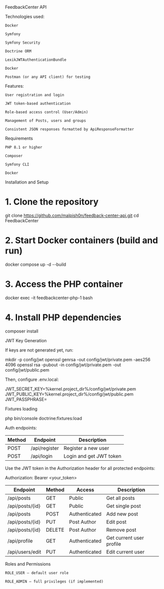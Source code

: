 FeedbackCenter API

Technologies used:

    Docker
    
    Symfony
    
    Symfony Security
    
    Doctrine ORM

    LexikJWTAuthenticationBundle

    Docker

    Postman (or any API client) for testing

Features:

    User registration and login

    JWT token-based authentication

    Role-based access control (User/Admin)

    Management of Posts, users and groups

    Consistent JSON responses formatted by ApiResponseFormatter

Requirements

    PHP 8.1 or higher

    Composer

    Symfony CLI
    
    Docker

Installation and Setup

# 1. Clone the repository
git clone https://github.com/malpish0n/feedback-center-api.git
cd FeedbackCenter

# 2. Start Docker containers (build and run)
docker compose up -d --build

# 3. Access the PHP container
docker exec -it feedbackcenter-php-1 bash

# 4. Install PHP dependencies
composer install

JWT Key Generation

If keys are not generated yet, run:

mkdir -p config/jwt
openssl genrsa -out config/jwt/private.pem -aes256 4096
openssl rsa -pubout -in config/jwt/private.pem -out config/jwt/public.pem

Then, configure .env.local:

JWT_SECRET_KEY=%kernel.project_dir%/config/jwt/private.pem
JWT_PUBLIC_KEY=%kernel.project_dir%/config/jwt/public.pem
JWT_PASSPHRASE= <your pasphrase here>

Fixtures loading

php bin/console doctrine:fixtures:load

Auth endpoints:

| Method | Endpoint      | Description             |
| ------ | ------------- | ----------------------- |
| POST   | /api/register | Register a new user     |
| POST   | /api/login    | Login and get JWT token |


Use the JWT token in the Authorization header for all protected endpoints:

Authorization: Bearer <your_token>

| Endpoint        | Method | Access        | Description              |
| --------------- | ------ | ------------- | ------------------------ |
| /api/posts      | GET    | Public        | Get all posts            |
| /api/posts/{id} | GET    | Public        | Get single post          |
| /api/posts      | POST   | Authenticated | Add new post             |
| /api/posts/{id} | PUT    | Post Author   | Edit post                |
| /api/posts/{id} | DELETE | Post Author   | Remove post              |
| /api/profile    | GET    | Authenticated | Get current user profile |
| /api/users/edit | PUT    | Authenticated | Edit current user        |

Roles and Permissions

    ROLE_USER — default user role

    ROLE_ADMIN — full privileges (if implemented)






